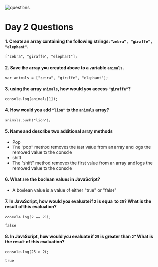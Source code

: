 ![questions](https://citydadsgroup.com/nyc/wp-content/uploads/sites/2/2017/06/questions-scrabble.jpg)

# Day 2 Questions

#### 1. Create an array containing the following strings: `"zebra", "giraffe", "elephant"`.
```
["zebra", "giraffe", "elephant"];
```
#### 2. Save the array you created above to a variable `animals`.
```
var animals = ["zebra", "giraffe", "elephant"];
```
#### 3. using the array `animals`, how would you access `"giraffe"`?
```
console.log(animals[1]);
```
#### 4. How would you add `"lion"` to the `animals` array?
```
animals.push("lion");
```
#### 5. Name and describe two additional array methods.
- Pop
- The "pop" method removes the last value from an array and logs the removed value to the console
- shift
- The "shift" method removes the first value from an array and logs the removed value to the console
#### 6. What are the boolean values in JavaScript?
- A boolean value is a value of either "true" or "false"
#### 7. In JavaScript, how would you evaluate if `2` is equal to `25`? What is the result of this evaluation?
```
console.log(2 == 25);

false
```
#### 8. In JavaScript, how would you evaluate if `25` is greater than `2`? What is the result of this evaluation?
```
console.log(25 > 2);

true
```
